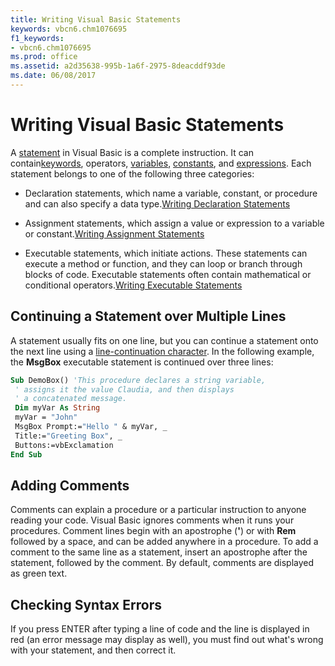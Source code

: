 ```yaml
---
title: Writing Visual Basic Statements
keywords: vbcn6.chm1076695
f1_keywords:
- vbcn6.chm1076695
ms.prod: office
ms.assetid: a2d35638-995b-1a6f-2975-8deacddf93de
ms.date: 06/08/2017
---
```



# Writing Visual Basic Statements

A [statement](../../Glossary/vbe-glossary.md) in Visual Basic is a complete instruction. It can contain[keywords](../../Glossary/vbe-glossary.md), operators, [variables](../../Glossary/vbe-glossary.md), [constants](../../Glossary/vbe-glossary.md), and [expressions](../../Glossary/vbe-glossary.md). Each statement belongs to one of the following three categories:



- Declaration statements, which name a variable, constant, or procedure and can also specify a data type.[Writing Declaration Statements](writing-declaration-statements.md)
    
- Assignment statements, which assign a value or expression to a variable or constant.[Writing Assignment Statements](writing-assignment-statements.md)
    
- Executable statements, which initiate actions. These statements can execute a method or function, and they can loop or branch through blocks of code. Executable statements often contain mathematical or conditional operators.[Writing Executable Statements](writing-executable-statements.md)
    


## Continuing a Statement over Multiple Lines

A statement usually fits on one line, but you can continue a statement onto the next line using a [line-continuation character](../../Glossary/vbe-glossary.md). In the following example, the  **MsgBox** executable statement is continued over three lines:


```vb
Sub DemoBox() 'This procedure declares a string variable, 
 ' assigns it the value Claudia, and then displays 
 ' a concatenated message. 
 Dim myVar As String 
 myVar = "John" 
 MsgBox Prompt:="Hello " & myVar, _ 
 Title:="Greeting Box", _ 
 Buttons:=vbExclamation 
End Sub
```


## Adding Comments

Comments can explain a procedure or a particular instruction to anyone reading your code. Visual Basic ignores comments when it runs your procedures. Comment lines begin with an apostrophe (**'**) or with **Rem** followed by a space, and can be added anywhere in a procedure. To add a comment to the same line as a statement, insert an apostrophe after the statement, followed by the comment. By default, comments are displayed as green text.


## Checking Syntax Errors

If you press ENTER after typing a line of code and the line is displayed in red (an error message may display as well), you must find out what's wrong with your statement, and then correct it.



